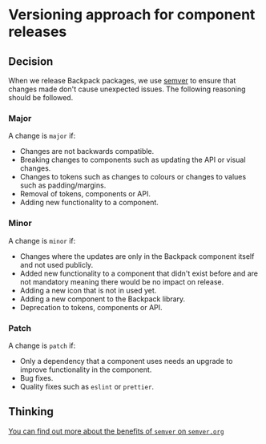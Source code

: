 # Versioning approach for component releases

## Decision
When we release Backpack packages, we use [semver](https://semver.org/) to ensure that changes made don't cause unexpected issues. The following reasoning should be followed.

### Major
A change is `major` if:
- Changes are not backwards compatible.
- Breaking changes to components such as updating the API or visual changes.
- Changes to tokens such as changes to colours or changes to values such as padding/margins.
- Removal of tokens, components or API.
- Adding new functionality to a component.

### Minor
A change is `minor` if:
- Changes where the updates are only in the Backpack component itself and not used publicly.
- Added new functionality to a component that didn't exist before and are not mandatory meaning there would be no impact on release.
- Adding a new icon that is not in used yet.
- Adding a new component to the Backpack library.
- Deprecation to tokens, components or API.

### Patch
A change is `patch` if:
- Only a dependency that a component uses needs an upgrade to improve functionality in the component.
- Bug fixes.
- Quality fixes such as `eslint` or `prettier`.

## Thinking
[You can find out more about the benefits of `semver` on `semver.org`](https://semver.org/#why-use-semantic-versioning)
